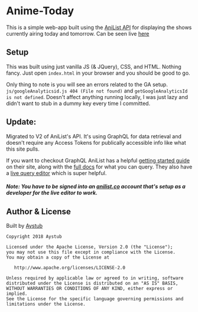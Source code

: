 # Anime-Today

This is a simple web-app built using the [AniList API](https://github.com/AniList/ApiV2-GraphQL-Docs) for displaying the shows currently airing today and tomorrow. Can be seen live [here](http://anime-today.com)


## Setup
This was built using just vanilla JS (& JQuery), CSS, and HTML. Nothing fancy. Just open `index.html` in your browser and you should be good to go. 

Only thing to note is you will see an errors related to the GA setup. `js/googleAnalyticsid.js 404 (File not found)` and `getGoogleAnalyticsId is not defined`. Doesn't affect anything running locally, I was just lazy and didn't want to stub in a dummy key every time I committed. 


## Update:
Migrated to V2 of AniList's API. It's using GraphQL for data retrieval and doesn't require any Access Tokens for publically accessible info like what this site pulls. 

If you want to checkout GraphQL AniList has a helpful [getting started guide](https://anilist.gitbooks.io/anilist-apiv2-docs/graphql/getting-started.html) on their site, along with the [full docs](https://anilist.github.io/ApiV2-GraphQL-Docs/) for what you can query. They also have a [live query editor](https://anilist.co/graphiql) which is super helpful. 

##### Note: You have to be signed into an [anilist.co](https://anilist.co/) account that's setup as a developer for the live editor to work.



## Author & License 

Built by [Aystub](https://github.com/Aystub) 

```
Copyright 2018 Aystub

Licensed under the Apache License, Version 2.0 (the "License");
you may not use this file except in compliance with the License.
You may obtain a copy of the License at

   http://www.apache.org/licenses/LICENSE-2.0

Unless required by applicable law or agreed to in writing, software
distributed under the License is distributed on an "AS IS" BASIS,
WITHOUT WARRANTIES OR CONDITIONS OF ANY KIND, either express or implied.
See the License for the specific language governing permissions and
limitations under the License.
```